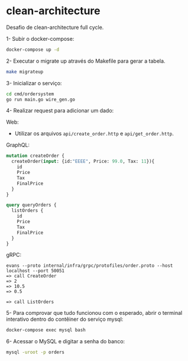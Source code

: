 # clean-architecture
Desafio de clean-architecture full cycle.

1- Subir o docker-compose:
```bash
docker-compose up -d
```

2- Executar o migrate up através do Makefile para gerar a tabela.
```bash
make migrateup
```

3- Inicializar o serviço:
```bash
cd cmd/ordersystem
go run main.go wire_gen.go
```
4- Realizar request para adicionar um dado:

Web:
- Utilizar os arquivos `api/create_order.http` e `api/get_order.http`.

GraphQL:
```graphql
mutation createOrder {
  createOrder(input: {id:"EEEE", Price: 99.0, Tax: 11}){
    id
    Price
    Tax
    FinalPrice
  }
}

query queryOrders {
  listOrders {
    id
    Price
    Tax
    FinalPrice
  }
}
```

gRPC:
```grpc
evans --proto internal/infra/grpc/protofiles/order.proto --host localhost --port 50051
=> call CreateOrder
=> 2
=> 10.5
=> 0.5

=> call ListOrders
```

5- Para comprovar que tudo funcionou com o esperado, abrir o terminal interativo dentro do contêiner do serviço mysql:
```bash
docker-compose exec mysql bash
```

6- Acessar o MySQL e digitar a senha do banco:
```bash
mysql -uroot -p orders
```


